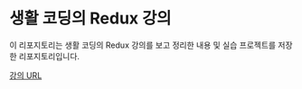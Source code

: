 # 생활 코딩의 Redux 강의

이 리포지토리는 생활 코딩의 Redux 강의를 보고 정리한 내용 및 실습 프로젝트를 저장한 리포지토리입니다.

[강의 URL](https://opentutorials.org/module/4078/24935)



